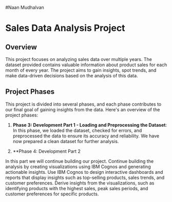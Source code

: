 #Naan Mudhalvan
# Sales Data Analysis Project

## Overview

This project focuses on analyzing sales data over multiple years. The dataset provided contains valuable information about product sales for each month of every year. The project aims to gain insights, spot trends, and make data-driven decisions based on the analysis of this data.

## Project Phases

This project is divided into several phases, and each phase contributes to our final goal of gaining insights from the data. Here's an overview of the project phases:

1. **Phase 3: Development Part 1 - Loading and Preprocessing the Dataset**: In this phase, we loaded the dataset, checked for errors, and preprocessed the data to ensure its accuracy and reliability. We have now prepared a clean dataset for further analysis.

2. **Phase 4: Development Part 2 

In this part we will continue building our project. Continue building the analysis by creating visualizations using IBM Cognos and generating actionable insights. Use IBM Cognos to design interactive dashboards and reports that display insights such as top-selling products, sales trends, and customer preferences. Derive insights from the visualizations, such as identifying products with the highest sales, peak sales periods, and customer preferences for specific products. 


